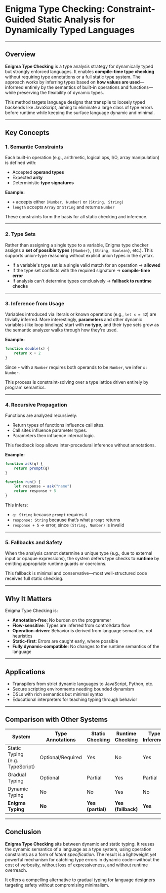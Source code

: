 # Enigma Type Checking: Constraint-Guided Static Analysis for Dynamically Typed Languages

---

## Overview

**Enigma Type Checking** is a type analysis strategy for dynamically typed but strongly enforced languages. It enables **compile-time type checking** without requiring type annotations or a full static type system. The approach works by inferring types based on **how values are used**—informed entirely by the semantics of built-in operations and functions—while preserving the flexibility of dynamic types.

This method targets language designs that transpile to loosely typed backends like JavaScript, aiming to eliminate a large class of type errors before runtime while keeping the surface language dynamic and minimal.

---

## Key Concepts

### 1. Semantic Constraints

Each built-in operation (e.g., arithmetic, logical ops, I/O, array manipulation) is defined with:

- Accepted **operand types**
- Expected **arity**
- Deterministic **type signatures**

**Example:**

- `+` accepts either `(Number, Number)` or `(String, String)`
- `length` accepts `Array` or `String` and returns `Number`

These constraints form the basis for all static checking and inference.

---

### 2. Type Sets

Rather than assigning a single type to a variable, Enigma type checker assigns a **set of possible types** (`{Number}`, `{String, Boolean}`, etc.). This supports union-type reasoning without explicit union types in the syntax.

- If a variable's type set is a single valid match for an operation → **allowed**
- If the type set conflicts with the required signature → **compile-time error**
- If analysis can't determine types conclusively → **fallback to runtime checks**

---

### 3. Inference from Usage

Variables introduced via literals or known operations (e.g., `let x = 42`) are trivially inferred. More interestingly, **parameters** and other dynamic variables (like loop bindings) start with **no type**, and their type sets grow as the semantic analyzer walks through how they're used.

**Example:**

```js
function double(x) {
    return x + 2
}
```

Since `+` with a `Number` requires both operands to be `Number`, we infer `x: Number`.

This process is constraint-solving over a type lattice driven entirely by program semantics.

---

### 4. Recursive Propagation

Functions are analyzed recursively:

- Return types of functions influence call sites.
- Call sites influence parameter types.
- Parameters then influence internal logic.

This feedback loop allows inter-procedural inference without annotations.

**Example:**

```js
function ask(q) {
    return prompt(q)
}

function run() {
    let response = ask("name")
    return response + 5
}
```

This infers:

- `q: String` because `prompt` requires it
- `response: String` because that’s what `prompt` returns
- `response + 5` → error, since `(String, Number)` is invalid

---

### 5. Fallbacks and Safety

When the analysis cannot determine a unique type (e.g., due to external input or opaque expressions), the system defers type checks to **runtime** by emitting appropriate runtime guards or coercions.

This fallback is minimal and conservative—most well-structured code receives full static checking.

---

## Why It Matters

Enigma Type Checking is:

- **Annotation-free**: No burden on the programmer  
- **Flow-sensitive**: Types are inferred from control/data flow  
- **Operation-driven**: Behavior is derived from language semantics, not heuristics  
- **Static-first**: Errors are caught early, where possible  
- **Fully dynamic-compatible**: No changes to the runtime semantics of the language  

---

## Applications

- Transpilers from strict dynamic languages to JavaScript, Python, etc.
- Secure scripting environments needing bounded dynamism
- DSLs with rich semantics but minimal syntax
- Educational interpreters for teaching typing through behavior

---

## Comparison with Other Systems

| System                 | Type Annotations | Static Checking | Runtime Checking | Type Inference | Type Sets      |
|------------------------|------------------|------------------|-------------------|----------------|----------------|
| Static Typing (e.g. TypeScript) | Optional/Required | Yes              | No                | Yes            | Limited        |
| Gradual Typing         | Optional         | Partial           | Yes               | Partial         | Yes (narrow)   |
| Dynamic Typing         | No               | No                | Yes               | No              | No             |
| **Enigma Typing**     | **No**           | **Yes (partial)** | **Yes (fallback)**| **Yes**         | **Yes**         |

---

## Conclusion

**Enigma Type Checking** sits between dynamic and static typing. It reuses the dynamic semantics of a language as a type system, using operation constraints as a form of *latent specification*. The result is a lightweight yet powerful mechanism for catching type errors in dynamic code—without the cost of verbosity, without loss of expressiveness, and without runtime overreach.

It offers a compelling alternative to gradual typing for language designers targeting safety without compromising minimalism.

